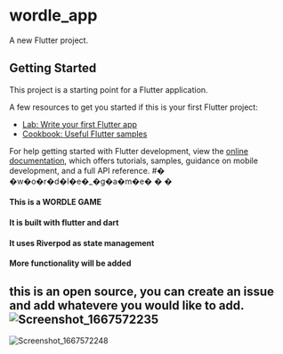 # wordle_app

A new Flutter project.

## Getting Started

This project is a starting point for a Flutter application.

A few resources to get you started if this is your first Flutter project:

- [Lab: Write your first Flutter app](https://docs.flutter.dev/get-started/codelab)
- [Cookbook: Useful Flutter samples](https://docs.flutter.dev/cookbook)

For help getting started with Flutter development, view the
[online documentation](https://docs.flutter.dev/), which offers tutorials,
samples, guidance on mobile development, and a full API reference.
#� �w�o�r�d�l�e�_�g�a�m�e�
�
�

#### This is a WORDLE GAME 
#### It is built with flutter and dart
#### It uses Riverpod as state management
#### More functionality will be added

## this is an open source, you can create an issue and add whatevere you would like to add.![Screenshot_1667572235](https://user-images.githubusercontent.com/64620590/200001180-01d8a05d-778d-4467-9095-13b1f2e16e2d.png)
![Screenshot_1667572248](https://user-images.githubusercontent.com/64620590/200001195-ef3b8c59-a3eb-4e34-8e0e-0d6cb73f2dd9.png)

